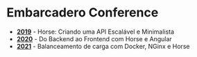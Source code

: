 # Embarcadero Conference

* [**2019**](https://github.com/viniciussanchez/embarcadero-conference/tree/master/2019) - Horse: Criando uma API Escalável e Minimalista
* [**2020**](https://github.com/viniciussanchez/embarcadero-conference/tree/master/2020) - Do Backend ao Frontend com Horse e Angular
* [**2021**](https://github.com/viniciussanchez/embarcadero-conference/tree/master/2021) - Balanceamento de carga com Docker, NGinx e Horse
